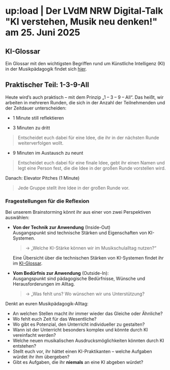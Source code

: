 
# up:load | Der LVdM NRW Digital-Talk <br>"KI verstehen, Musik neu denken!" am 25. Juni 2025

## KI-Glossar
Ein Glossar mit den wichtigsten Begriffen rund um Künstliche Intelligenz (KI) in der Musikpädagogik findet sich [hier](glossar.md).


## Praktischer Teil: 1-3-9-All

Heute wird’s auch praktisch – mit dem Prinzip „1 – 3 – 9 – All“. Das heißt, wir arbeiten in mehreren Runden, die sich in der Anzahl der Teilnehmenden und der Zeitdauer unterscheiden:

- 1 Minute still reflektieren

- 3 Minuten zu dritt 
> Entscheidet euch dabei für eine Idee, die ihr in der nächsten Runde weiterverfolgen wollt.

- 9 Minuten im Austausch zu neunt
> Entscheidet euch dabei für eine finale Idee, gebt ihr einen Namen und legt eine Person fest, die die Idee in der großen Runde vorstellen wird.

Danach: Elevator Pitches (1 Minute) 
> Jede Gruppe stellt ihre Idee in der großen Runde vor.

### Fragestellungen für die Reflexion
Bei unserem Brainstorming könnt ihr aus einer von zwei Perspektiven auswählen:

- **Von der Technik zur Anwendung** (Inside-Out)  
  Ausgangspunkt sind technische Stärken und Eigenschaften von KI-Systemen.  
  >→ „Welche KI-Stärke können wir im Musikschulalltag nutzen?“
  
  Eine Übersicht über die technischen Stärken von KI-Systemen findet ihr im [KI-Glossar](glossar.md).

- **Vom Bedürfnis zur Anwendung** (Outside-In):  
  Ausgangspunkt sind pädagogische Bedürfnisse, Wünsche und Herausforderungen im Alltag.  
  >→ „Was fehlt uns? Wo wünschen wir uns Unterstützung?
  
Denkt an euren Musikpädagogik-Alltag:  
- An welchen Stellen macht ihr immer wieder das Gleiche oder Ähnliche?  
- Wo fehlt euch Zeit für das Wesentliche?  
- Wo gibt es Potenzial, den Unterricht individueller zu gestalten?
- Wann ist der Unterricht besonders komplex und könnte durch KI vereinfacht werden?
- Welche neuen musikalischen Ausdrucksmöglichkeiten könnten durch KI entstehen?
- Stellt euch vor, ihr hättet einen KI-Praktikanten – welche Aufgaben würdet ihr ihm übergeben?  
- Gibt es Aufgaben, die ihr **niemals** an eine KI abgeben würdet?
